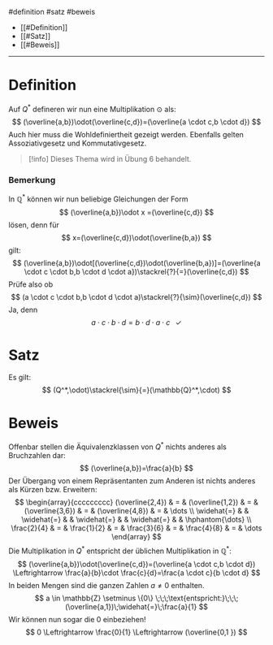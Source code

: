 #definition #satz #beweis 

- [[#Definition]]
- [[#Satz]]
- [[#Beweis]]
---
# Definition
Auf $Q^*$ defineren wir nun eine Multiplikation $\odot$ als:$$
(\overline{a,b})\odot(\overline{c,d})=(\overline{a \cdot c,b \cdot d})
$$
Auch hier muss die Wohldefiniertheit gezeigt werden. Ebenfalls gelten Assoziativgesetz und Kommutativgesetz.
> [!info] Dieses Thema wird in Übung 6 behandelt.

### Bemerkung
In $\mathbb{Q}^*$ können wir nun beliebige Gleichungen der Form $$
(\overline{a,b})\odot x =(\overline{c,d})
$$
lösen, denn für $$
x=(\overline{c,d})\odot(\overline{b,a})
$$
gilt: $$
(\overline{a,b})\odot[(\overline{c,d})\odot(\overline{b,a})]=(\overline{a \cdot c \cdot b,b \cdot d \cdot a})\stackrel{?}{=}(\overline{c,d})
$$
Prüfe also ob $$
(a \cdot c \cdot b,b \cdot d \cdot a)\stackrel{?}{\sim}(\overline{c,d})
$$
Ja, denn $$
a \cdot c \cdot b \cdot d = b \cdot d \cdot a \cdot c \;\;\;\checkmark
$$
# Satz
Es gilt: $$
(Q^*,\odot)\stackrel{\sim}{=}(\mathbb{Q}^*,\cdot)
$$
# Beweis
Offenbar stellen die Äquivalenzklassen von $Q^*$ nichts anderes als Bruchzahlen dar: $$
(\overline{a,b})=\frac{a}{b}
$$
Der Übergang von einem Repräsentanten zum Anderen ist nichts anderes als Kürzen bzw. Erweitern:$$
\begin{array}{ccccccccc} (\overline{2,4}) & = & (\overline{1,2}) & = & (\overline{3,6}) & = & (\overline{4,8}) & = & \dots \\ \widehat{=} & & \widehat{=} & & \widehat{=} & & \widehat{=} & & \hphantom{\dots} \\ \frac{2}{4} & = & \frac{1}{2} & = & \frac{3}{6} & = & \frac{4}{8} & = & \dots \end{array}
$$
Die Multiplikation in $Q^*$ entspricht der üblichen Multiplikation in $\mathbb{Q}^*$:$$
(\overline{a,b})\odot(\overline{c,d})=(\overline{a \cdot c,b \cdot d}) \Leftrightarrow \frac{a}{b}\cdot \frac{c}{d}=\frac{a \cdot c}{b \cdot d}
$$
In beiden Mengen sind die ganzen Zahlen $a \neq 0$ enthalten.$$
a \in \mathbb{Z} \setminus \{0\} \;\;\;\text{entspricht:}\;\;\; (\overline{a,1})\;\widehat{=}\;\frac{a}{1} 
$$
Wir können nun sogar die $0$ einbeziehen!$$
0 \Leftrightarrow \frac{0}{1} \Leftrightarrow (\overline{0,1 })
$$
